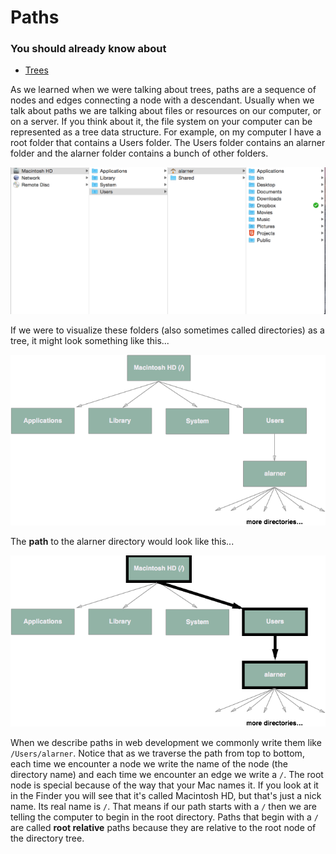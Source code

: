 # Paths

### You should already know about
* [Trees](../trees/README.md)

As we learned when we were talking about trees, paths are a sequence of nodes and edges connecting a node with a descendant. Usually when we talk about paths we are talking about files or resources on our computer, or on a server. If you think about it, the file system on your computer can be represented as a tree data structure. For example, on my computer I have a root folder that contains a Users folder. The Users folder contains an alarner folder and the alarner folder contains a bunch of other folders.

![Folder Tree](folder-tree.png)

If we were to visualize these folders (also sometimes called directories) as a tree, it might look something like this...

![Directory Tree](directory-tree.png)

The **path** to the alarner directory would look like this...

![Directory Tree Path](directory-tree-path.png)

When we describe paths in web development we commonly write them like `/Users/alarner`. Notice that as we traverse the path from top to bottom, each time we encounter a node we write the name of the node (the directory name) and each time we encounter an edge we write a `/`. The root node is special because of the way that your Mac names it. If you look at it in the Finder you will see that it's called Macintosh HD, but that's just a nick name. Its real name is `/`. That means if our path starts with a `/` then we are telling the computer to begin in the root directory. Paths that begin with a `/` are called **root relative** paths because they are relative to the root node of the directory tree.